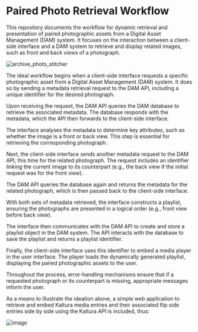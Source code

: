 # Paired Photo Retrieval Workflow

This repository documents the workflow for dynamic retrieval and presentation of paired photographic assets from a Digital Asset Management (DAM) system. It focuses on the interaction between a client-side interface and a DAM system to retrieve and display related images, such as front and back views of a photograph.

![archive_photo_stitcher](https://github.com/user-attachments/assets/166fa493-f01d-4f9d-80b8-6d51edd68896)


The ideal workflow begins when a client-side interface requests a specific photographic asset from a Digital Asset Management (DAM) system. It does so by sending a metadata retrieval request to the DAM API, including a unique identifier for the desired photograph.

Upon receiving the request, the DAM API queries the DAM database to retrieve the associated metadata. The database responds with the metadata, which the API then forwards to the client-side interface.

The interface analyses the metadata to determine key attributes, such as whether the image is a front or back view. This step is essential for retrieving the corresponding photograph.

Next, the client-side interface sends another metadata request to the DAM API, this time for the related photograph. The request includes an identifier linking the current image to its counterpart (e.g., the back view if the initial request was for the front view).

The DAM API queries the database again and returns the metadata for the related photograph, which is then passed back to the client-side interface.

With both sets of metadata retrieved, the interface constructs a playlist, ensuring the photographs are presented in a logical order (e.g., front view before back view).

The interface then communicates with the DAM API to create and store a playlist object in the DAM system. The API interacts with the database to save the playlist and returns a playlist identifier.

Finally, the client-side interface uses this identifier to embed a media player in the user interface. The player loads the dynamically generated playlist, displaying the paired photographic assets to the user.

Throughout the process, error-handling mechanisms ensure that if a requested photograph or its counterpart is missing, appropriate messages inform the user.

As a means to illustrate the ideation above, a simple web application to retrieve and embed Kaltura media entries and their associated flip side entries side by side using the Kaltura API is included, thus:

![image](https://github.com/user-attachments/assets/dfc6105c-7a67-4a54-b956-4421f77f2102)

